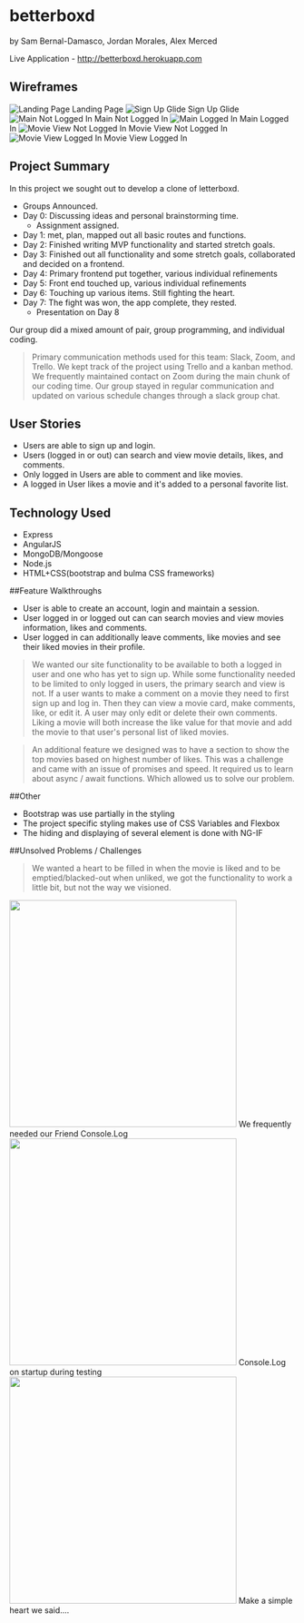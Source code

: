 # betterboxd
by Sam Bernal-Damasco, Jordan Morales, Alex Merced

Live Application - http://betterboxd.herokuapp.com

## Wireframes

![Landing Page](https://res.cloudinary.com/htc0pkenr/image/upload/c_scale,w_450/v1574807796/wireframes/landingPage.png)
Landing Page
![Sign Up Glide](https://res.cloudinary.com/htc0pkenr/image/upload/c_scale,w_450/v1574807796/wireframes/signupGlide.png)
Sign Up Glide
![Main Not Logged In](https://res.cloudinary.com/htc0pkenr/image/upload/c_scale,w_450/v1574807797/wireframes/hotmoviesNotLogged.png)
Main Not Logged In
![Main Logged In](https://res.cloudinary.com/htc0pkenr/image/upload/c_scale,w_450/v1574807796/wireframes/hotmoviesLogged.png)
Main Logged In
![Movie View Not Logged In](https://res.cloudinary.com/htc0pkenr/image/upload/c_scale,w_450/v1574807796/wireframes/movieDetailsNotLogged.png)
Movie View Not Logged In
![Movie View Logged In](https://res.cloudinary.com/htc0pkenr/image/upload/c_scale,w_450/v1574807796/wireframes/movieDetailsLogged.png)
Movie View Logged In

## Project Summary
In this project we sought out to develop a clone of letterboxd.

  * Groups Announced.
* Day 0: Discussing ideas and personal brainstorming time.
  * Assignment assigned.
* Day 1: met, plan, mapped out all basic routes and functions.
* Day 2: Finished writing MVP functionality and started stretch goals.
* Day 3: Finished out all functionality and some stretch goals, collaborated and decided on a frontend.
* Day 4: Primary frontend put together, various individual refinements
* Day 5: Front end touched up, various individual refinements
* Day 6: Touching up various items. Still fighting the heart.
* Day 7: The fight was won, the app complete, they rested.
  * Presentation on Day 8

Our group did a mixed amount of pair, group programming, and individual coding.

>Primary communication methods used for this team: Slack, Zoom, and Trello. We kept track of the project using Trello and a kanban method.
We frequently maintained contact on Zoom during the main chunk of our coding time. Our group stayed in regular communication and updated on various schedule changes through a slack group chat.

## User Stories
- Users are able to sign up and login.
- Users (logged in or out) can search and view movie details, likes, and comments.
- Only logged in Users are able to comment and like movies.
- A logged in User likes a movie and it's added to a personal favorite list.

## Technology Used
- Express
- AngularJS
- MongoDB/Mongoose
- Node.js
- HTML+CSS(bootstrap and bulma CSS frameworks)

##Feature Walkthroughs

- User is able to create an account, login and maintain a session.
- User logged in or logged out can can search movies and view movies information, likes and comments.
- User logged in can additionally leave comments, like movies and see their liked movies in their profile.

>We wanted our site functionality to be available to both a logged in user and one who has yet to sign up. While some functionality needed to be limited to only logged in users, the primary search and view is not. If a user wants to make a comment on a movie they need to first sign up and log in. Then they can view a movie card, make comments, like, or edit it. A user may only edit or delete their own comments. Liking a movie will both increase the like value for that movie and add the movie to that user's personal list of liked movies.

>An additional feature we designed was to have a section to show the top movies based on highest number of likes. This was a challenge and came with an issue of promises and speed. It required us to learn about async / await functions. Which allowed us to solve our problem.

##Other

- Bootstrap was use partially in the styling
- The project specific styling makes use of CSS Variables and Flexbox
- The hiding and displaying of several element is done with NG-IF

##Unsolved Problems / Challenges
>We wanted a heart to be filled in when the movie is liked and to be emptied/blacked-out when unliked, we got the functionality to work a little bit, but not the way we visioned.


<img src="public/localimg/consolelog.gif?raw=true" width="400px">
We frequently needed our Friend Console.Log

<img src="public/localimg/logstart.gif?raw=true" width="400px">
Console.Log on startup during testing

<img src="public/localimg/working.gif?raw=true" width="400px">
Make a simple heart we said....
